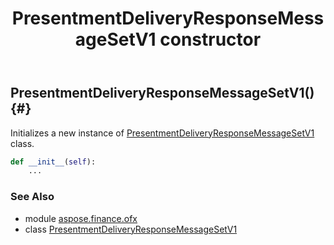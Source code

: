 ﻿---
title: PresentmentDeliveryResponseMessageSetV1 constructor
second_title: Aspose.Finance for Python via .NET API References
description: 
type: docs
weight: 10
url: /python-net/aspose.finance.ofx/presentmentdeliveryresponsemessagesetv1/__init__/
is_root: false
---

## PresentmentDeliveryResponseMessageSetV1() {#}

Initializes a new instance of [PresentmentDeliveryResponseMessageSetV1](/finance/python-net/aspose.finance.ofx/presentmentdeliveryresponsemessagesetv1) class.



```python
def __init__(self):
    ...
```





### See Also
* module [aspose.finance.ofx](../../)
* class [PresentmentDeliveryResponseMessageSetV1](/finance/python-net/aspose.finance.ofx/presentmentdeliveryresponsemessagesetv1)
